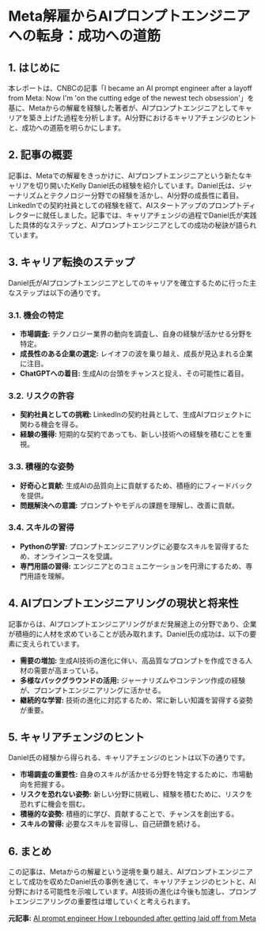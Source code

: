 # Meta解雇からAIプロンプトエンジニアへの転身：成功への道筋

## 1. はじめに

本レポートは、CNBCの記事「I became an AI prompt engineer after a layoff from Meta: Now I'm 'on the cutting edge of the newest tech obsession'」を基に、Metaからの解雇を経験した著者が、AIプロンプトエンジニアとしてキャリアを築き上げた過程を分析します。AI分野におけるキャリアチェンジのヒントと、成功への道筋を明らかにします。

## 2. 記事の概要

記事は、Metaでの解雇をきっかけに、AIプロンプトエンジニアという新たなキャリアを切り開いたKelly Daniel氏の経験を紹介しています。Daniel氏は、ジャーナリズムとテクノロジー分野での経験を活かし、AI分野の成長性に着目。LinkedInでの契約社員としての経験を経て、AIスタートアップのプロンプトディレクターに就任しました。記事では、キャリアチェンジの過程でDaniel氏が実践した具体的なステップと、AIプロンプトエンジニアとしての成功の秘訣が語られています。

## 3. キャリア転換のステップ

Daniel氏がAIプロンプトエンジニアとしてのキャリアを確立するために行った主なステップは以下の通りです。

### 3.1. 機会の特定

* **市場調査:** テクノロジー業界の動向を調査し、自身の経験が活かせる分野を特定。
* **成長性のある企業の選定:** レイオフの波を乗り越え、成長が見込まれる企業に注目。
* **ChatGPTへの着目:** 生成AIの台頭をチャンスと捉え、その可能性に着目。

### 3.2. リスクの許容

* **契約社員としての挑戦:** LinkedInの契約社員として、生成AIプロジェクトに関わる機会を得る。
* **経験の獲得:** 短期的な契約であっても、新しい技術への経験を積むことを重視。

### 3.3. 積極的な姿勢

* **好奇心と貢献:** 生成AIの品質向上に貢献するため、積極的にフィードバックを提供。
* **問題解決への意識:** プロンプトやモデルの課題を理解し、改善に貢献。

### 3.4. スキルの習得

* **Pythonの学習:** プロンプトエンジニアリングに必要なスキルを習得するため、オンラインコースを受講。
* **専門用語の習得:** エンジニアとのコミュニケーションを円滑にするため、専門用語を理解。

## 4. AIプロンプトエンジニアリングの現状と将来性

記事からは、AIプロンプトエンジニアリングがまだ発展途上の分野であり、企業が積極的に人材を求めていることが読み取れます。Daniel氏の成功は、以下の要素に支えられています。

* **需要の増加:** 生成AI技術の進化に伴い、高品質なプロンプトを作成できる人材の需要が高まっている。
* **多様なバックグラウンドの活用:** ジャーナリズムやコンテンツ作成の経験が、プロンプトエンジニアリングに活かせる。
* **継続的な学習:** 技術の進化に対応するため、常に新しい知識を習得する姿勢が重要。

## 5. キャリアチェンジのヒント

Daniel氏の経験から得られる、キャリアチェンジのヒントは以下の通りです。

* **市場調査の重要性:** 自身のスキルが活かせる分野を特定するために、市場動向を把握する。
* **リスクを恐れない姿勢:** 新しい分野に挑戦し、経験を積むために、リスクを恐れずに機会を掴む。
* **積極的な姿勢:** 積極的に学び、貢献することで、チャンスを創出する。
* **スキルの習得:** 必要なスキルを習得し、自己研鑽を続ける。

## 6. まとめ

この記事は、Metaからの解雇という逆境を乗り越え、AIプロンプトエンジニアとして成功を収めたDaniel氏の事例を通じて、キャリアチェンジのヒントと、AI分野における可能性を示唆しています。AI技術の進化は今後も加速し、プロンプトエンジニアリングの重要性は増していくと考えられます。



**元記事:** [AI prompt engineer How I rebounded after getting laid off from Meta](https://www.cnbc.com/2025/04/21/ai-prompt-engineer-how-i-rebounded-after-getting-laid-off-from-meta.html)